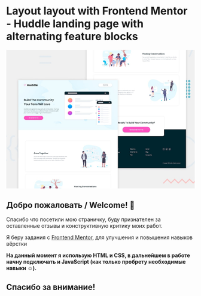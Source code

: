 # Layout layout with Frontend Mentor - Huddle landing page with alternating feature blocks

![Design preview for the Huddle landing page with alternating feature blocks coding challenge](./app/img/design/desktop-preview.jpg)

## Добро пожаловать / Welcome! 👋

Спасибо что посетили мою страничку, буду признателен за оставленные отзывы и конструктивную критику моих работ. 

Я беру задания с [Frontend Mentor](https://www.frontendmentor.io), для улучшения и повышения навыков вёрстки 

**На данный момент я использую HTML и CSS, в дальнейшем в работе начну подключать и JavaScript (как только пробрету необходимые навыки ☺).**

## Спасибо за внимание!